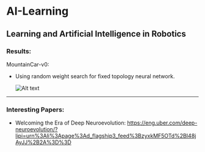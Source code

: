 # AI-Learning
Learning and Artificial Intelligence in Robotics
--------
### Results:

MountainCar-v0:
- Using random weight search for fixed topology neural network.

    ![Alt text](https://github.com/OakLake/AI-Learning/blob/master/MountainCar/MountainCar_NN.gif)

--------
### Interesting Papers:

- Welcoming the Era of Deep Neuroevolution: https://eng.uber.com/deep-neuroevolution/?lipi=urn%3Ali%3Apage%3Ad_flagship3_feed%3BzyxkMF5OTd%2BI48jAyJJ%2B2A%3D%3D
